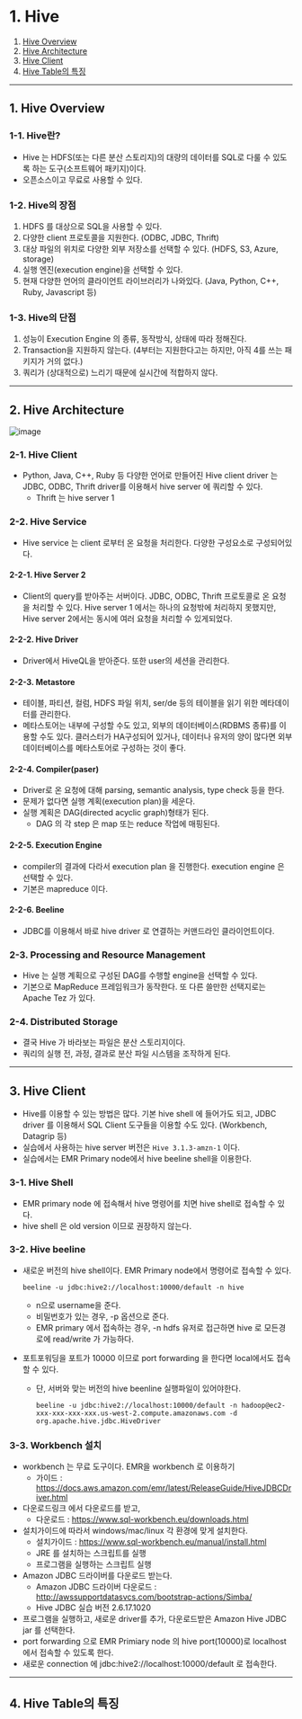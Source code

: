 # 1. Hive

1. [Hive Overview](#1-Hive-Overview)
2. [Hive Architecture](#2-Hive-Architecture)
3. [Hive Client](#3-Hive-Client)
4. [Hive Table의 특징](#4-Hive-Table의-특징)

---

## 1. Hive Overview

### 1-1. Hive란?
- Hive 는 HDFS(또는 다른 분산 스토리지)의 대량의 데이터를 SQL로 다룰 수 있도록 하는 도구(소프트웨어 패키지)이다.
- 오픈소스이고 무료로 사용할 수 있다.

### 1-2. Hive의 장점
1. HDFS 를 대상으로 SQL을 사용할 수 있다.
2. 다양한 client 프로토콜을 지원한다. (ODBC, JDBC, Thrift)
3. 대상 파일의 위치로 다양한 외부 저장소를 선택할 수 있다. (HDFS, S3, Azure, storage)
4. 실행 엔진(execution engine)을 선택할 수 있다.
5. 현재 다양한 언어의 클라이언트 라이브러리가 나와있다. (Java, Python, C++, Ruby, Javascript 등)

### 1-3. Hive의 단점
1. 성능이 Execution Engine 의 종류, 동작방식, 상태에 따라 정해진다.
2. Transaction을 지원하지 않는다. (4부터는 지원한다고는 하지만, 아직 4를 쓰는 패키지가 거의 없다.)
3. 쿼리가 (상대적으로) 느리기 때문에 실시간에 적합하지 않다.

---

## 2. Hive Architecture

![image](https://github.com/seonwook97/Data-Engineering/assets/92377162/6897d179-fe9f-4b98-9ec4-aacc1939c832)

### 2-1. Hive Client
- Python, Java, C++, Ruby 등 다양한 언어로 만들어진 Hive client driver 는 JDBC, ODBC, Thrift driver를 이용해서 hive server 에 쿼리할 수 있다.
  - Thrift 는 hive server 1

### 2-2. Hive Service
- Hive service 는 client 로부터 온 요청을 처리한다. 다양한 구성요소로 구성되어있다.

#### 2-2-1. Hive Server 2
- Client의 query를 받아주는 서버이다. JDBC, ODBC, Thrift 프로토콜로 온 요청을 처리할 수 있다. Hive server 1 에서는 하나의 요청밖에 처리하지 못했지만, Hive server 2에서는 동시에 여러 요청을 처리할 수 있게되었다.

#### 2-2-2. Hive Driver
- Driver에서 HiveQL을 받아준다. 또한 user의 세션을 관리한다.

#### 2-2-3. Metastore
- 테이블, 파티션, 컬럼, HDFS 파일 위치, ser/de 등의 테이블을 읽기 위한 메타데이터를 관리한다.
- 메타스토어는 내부에 구성할 수도 있고, 외부의 데이터베이스(RDBMS 종류)를 이용할 수도 있다. 클러스터가 HA구성되어 있거나, 데이터나 유저의 양이 많다면 외부 데이터베이스를 메타스토어로 구성하는 것이 좋다.

#### 2-2-4. Compiler(paser)
- Driver로 온 요청에 대해 parsing, semantic analysis, type check 등을 한다.
- 문제가 없다면 실행 계획(execution plan)을 세운다.
- 실행 계획은 DAG(directed acyclic graph)형태가 된다.
  - DAG 의 각 step 은 map 또는 reduce 작업에 매핑된다.

#### 2-2-5. Execution Engine
- compiler의 결과에 다라서 execution plan 을 진행한다. execution engine 은 선택할 수 있다.
- 기본은 mapreduce 이다.

#### 2-2-6. Beeline
- JDBC를 이용해서 바로 hive driver 로 연결하는 커맨드라인 클라이언트이다.

### 2-3. Processing and Resource Management
- Hive 는 실행 계획으로 구성된 DAG를 수행할 engine을 선택할 수 있다.
- 기본으로 MapReduce 프레임워크가 동작한다. 또 다른 쓸만한 선택지로는 Apache Tez 가 있다.

### 2-4. Distributed Storage
- 결국 Hive 가 바라보는 파일은 분산 스토리지이다.
- 쿼리의 실행 전, 과정, 결과로 분산 파일 시스템을 조작하게 된다.

---

## 3. Hive Client
- Hive를 이용할 수 있는 방법은 많다. 기본 hive shell 에 들어가도 되고, JDBC driver 를 이용해서 SQL Client 도구들을 이용할 수도 있다. (Workbench, Datagrip 등)
- 실습에서 사용하는 hive server 버전은 `Hive 3.1.3-amzn-1` 이다.
- 실습에서는 EMR Primary node에서 hive beeline shell을 이용한다.

### 3-1. Hive Shell
- EMR primary node 에 접속해서 hive 명령어를 치면 hive shell로 접속할 수 있다.
- hive shell 은 old version 이므로 권장하지 않는다.

### 3-2. Hive beeline
- 새로운 버전의 hive shell이다. EMR Primary node에서 명령어로 접속할 수 있다.

  ```Shell
  beeline -u jdbc:hive2://localhost:10000/default -n hive
  ```
  - n으로 username을 준다.
  - 비밀번호가 있는 경우, -p 옵션으로 준다.
  - EMR primary 에서 접속하는 경우, -n hdfs 유저로 접근하면 hive 로 모든경로에 read/write 가 가능하다.

- 포트포워딩을 포트가 10000 이므로 port forwarding 을 한다면 local에서도 접속할 수 있다.
  - 단, 서버와 맞는 버전의 hive beenline 실행파일이 있어야한다.

    ```Shell
    beeline -u jdbc:hive2://localhost:10000/default -n hadoop@ec2-xxx-xxx-xxx-xxx.us-west-2.compute.amazonaws.com -d org.apache.hive.jdbc.HiveDriver
    ```

### 3-3. Workbench 설치
- workbench 는 무료 도구이다. EMR을 workbench 로 이용하기 
  - 가이드 : https://docs.aws.amazon.com/emr/latest/ReleaseGuide/HiveJDBCDriver.html
- 다운로드링크 에서 다운로드를 받고,
  - 다운로드 : https://www.sql-workbench.eu/downloads.html
- 설치가이드에 따라서 windows/mac/linux 각 환경에 맞게 설치한다.
  - 설치가이드 : https://www.sql-workbench.eu/manual/install.html
  - JRE 를 설치하는 스크립트를 실행
  - 프로그램을 실행하는 스크립트 실행
- Amazon JDBC 드라이버를 다운로드 받는다.
  - Amazon JDBC 드라이버 다운로드 : http://awssupportdatasvcs.com/bootstrap-actions/Simba/
  - Hive JDBC 실습 버전 2.6.17.1020
- 프로그램을 실행하고, 새로운 driver를 추가, 다운로드받은 Amazon Hive JDBC jar 를 선택한다.
- port forwarding 으로 EMR Primiary node 의 hive port(10000)로 localhost에서 접속할 수 있도록 한다.
- 새로운 connection 에 jdbc:hive2://localhost:10000/default 로 접속한다.

---

## 4. Hive Table의 특징
